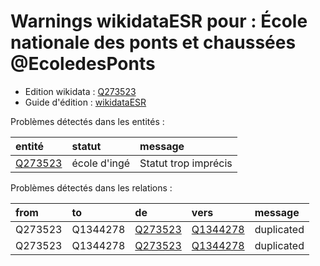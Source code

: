 Warnings wikidataESR pour : École nationale des ponts et chaussées @EcoledesPonts
================

- Edition wikidata : [Q273523](https://www.wikidata.org/wiki/Q273523)
- Guide d'édition : [wikidataESR](https://github.com/cpesr/wikidataESR/)



Problèmes détectés dans les entités :

|entité                                           |statut       |message              |
|:------------------------------------------------|:------------|:--------------------|
|[Q273523](https://www.wikidata.org/wiki/Q273523) |école d'ingé |Statut trop imprécis |


Problèmes détectés dans les relations :



|from    |to       |de                                               |vers                                               |message    |
|:-------|:--------|:------------------------------------------------|:--------------------------------------------------|:----------|
|Q273523 |Q1344278 |[Q273523](https://www.wikidata.org/wiki/Q273523) |[Q1344278](https://www.wikidata.org/wiki/Q1344278) |duplicated |
|Q273523 |Q1344278 |[Q273523](https://www.wikidata.org/wiki/Q273523) |[Q1344278](https://www.wikidata.org/wiki/Q1344278) |duplicated |

